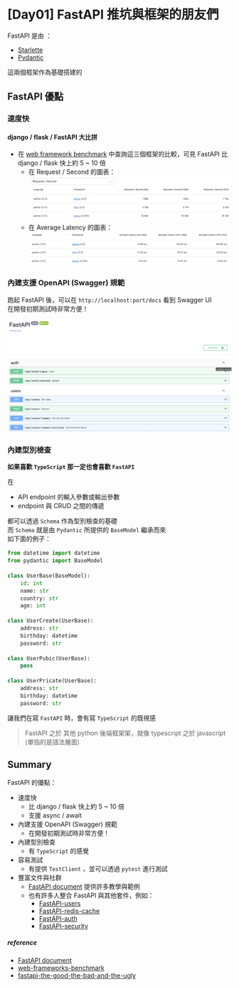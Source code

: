 # [Day01]  FastAPI 推坑與框架的朋友們

FastAPI 是由 ：
- [Starlette](https://www.starlette.io/)
- [Pydantic](https://docs.pydantic.dev/latest/)

這兩個框架作為基礎搭建的

## FastAPI 優點

### 速度快
#### django / flask / FastAPI 大比拼

- 在 [web framework benchmark](https://web-frameworks-benchmark.netlify.app/result?asc=0&f=fastapi,django,flask&metric=percentile50&order_by=level64) 中查詢這三個框架的比較，可見 FastAPI 比 django / flask 快上約 5 ~ 10 倍
    - 在 Request / Second 的圖表：
        ![](https://raw.githubusercontent.com/jason810496/iThome2023-FastAPI-Tutorial/Day01/assets/Day01/comparison-req-sec.png)
    - 在 Average Latency 的圖表：
        ![](https://raw.githubusercontent.com/jason810496/iThome2023-FastAPI-Tutorial/Day01/assets/Day01/comparison-avg.png)


### 內建支援 OpenAPI (Swagger) 規範
跑起 FastAPI 後，可以在 `http://localhost:port/docs` 看到 Swagger UI <br>
在開發初期測試時非常方便！

![](https://raw.githubusercontent.com/jason810496/iThome2023-FastAPI-Tutorial/Day01/assets/Day01/swagger-ui.png)

### 內建型別檢查

**如果喜歡 `TypeScript` 那一定也會喜歡 `FastAPI`**

在 
- API endpoint 的輸入參數或輸出參數
- endpoint 與 CRUD 之間的傳遞

都可以透過 `Schema` 作為型別檢查的基礎 <br>
而 `Schema` 就是由 `Pydantic` 所提供的 `BaseModel`  繼承而來<br>
如下面的例子：
```python
from datetime import datetime
from pydantic import BaseModel

class UserBase(BaseModel):
    id: int
    name: str
    country: str
    age: int

class UserCreate(UserBase):
    address: str
    birthday: datetime
    password: str

class UserPubic(UserBase):
    pass

class UserPricate(UserBase):
    address: str
    birthday: datetime
    password: str

```

讓我們在寫 `FastAPI` 時，會有寫 `TypeScript` 的既視感
> FastAPI 之於 其他 python 後端框架架，就像 typescript 之於 javascript (單指的是語法層面)


## Summary


FastAPI 的優點：
- 速度快
    - 比 django / flask 快上約 5 ~ 10 倍
    - 支援 async / await
- 內建支援 OpenAPI (Swagger) 規範
    - 在開發初期測試時非常方便！
- 內建型別檢查
    - 有 `TypeScript` 的感覺
- 容易測試
    - 有提供 `TestClient` ，並可以透過 `pytest` 進行測試
- 豐富文件與社群
    - [FastAPI document](https://fastapi.tiangolo.com/) 提供許多教學與範例
    - 也有許多人整合 FastAPI 與其他套件，例如：
        - [FastAPI-users](https://github.com/fastapi-users/fastapi-users)
        - [FastAPI-redis-cache](https://github.com/a-luna/fastapi-redis-cache)
        - [FastAPI-auth](https://github.com/dmontagu/fastapi-auth)
        - [FastAPI-security](https://github.com/jacobsvante/fastapi-security)

##### reference

- [FastAPI document](https://fastapi.tiangolo.com/)
- [web-frameworks-benchmark](https://web-frameworks-benchmark.netlify.app/result?asc=0&f=fastapi,django,flask&metric=totalRequestsPerS&order_by=level64)
- [fastapi-the-good-the-bad-and-the-ugly](https://dev.to/fuadrafid/fastapi-the-good-the-bad-and-the-ugly-20ob)